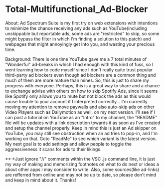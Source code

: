 # Total-Multifunctional_Ad-Blocker
About: Ad Spectrum Suite is my first try on web extensions with intentions to minimize the chance receiving any ads such as YouTube(including unskippable but reportable ads, some ads are "restricted" to skip, so some might bypass the filter in which I'm finding a solution to this patch) and webpages that might annoyingly get into you, and wasting your precious time. 

Background:
There is one time YouTube gave me a 7 total minutes of "Wonderful" ad-breaks in which I had enough with this kind of fuss, so I went learning how to code myself since I don't really quite trust popular third-party ad blockers even though ad blockers are a common thing and much of them are more mature than mines. So, this is just to share my progress with everyone. Perhaps, this is a great way to share and a chance to exchange advise with others on how to skip Spotify Ads, since it seems like Spotify only allows you to mute but not block the ads as this would cause trouble to your account if I interpreted correctly... I'm currently moving my attention to remove paywalls and also auto-skip ads on other Video Players such as Dailymotion as well, on my next version. I'll see if I can post a tutorial on YouTube as an "Intro" to my channel, the "README" file will be updates with a link description towards it as soon as I've created and setup the channel properly. Keep in mind this is just an Ad skipper on YouTube, you may still see obstruction when an ad tries to pop-in, and I'm working on that. Goto "ReadMe" to see which variant is the latest version. My next goal is to add settings and allow people to toggle the aggressiveness it scans for ads to their likings.

**->Just ignore "//" comments within the VSC .js command line, it is just my way of making and memorizing footnotes on what to do next or ideas a about other apps I may consider to write.
Also, some sources(like ad-links) are refferred from online and may not be up to date, so please don't mind and keep in mind about it.
Thanks!
